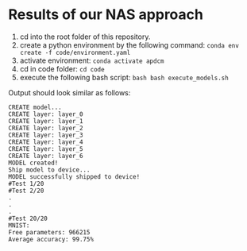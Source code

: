 # Results of our NAS approach
1. cd into the root folder of this repository.
2. create a python environment by the following command:
`conda env create -f code/environment.yaml`
3. activate environment:
`conda activate apdcm`
4. cd in code folder:
`cd code`
5. execute the following bash script:
`bash bash execute_models.sh`

Output should look similar as follows:
```
CREATE model...
CREATE layer: layer_0
CREATE layer: layer_1
CREATE layer: layer_2
CREATE layer: layer_3
CREATE layer: layer_4
CREATE layer: layer_5
CREATE layer: layer_6
MODEL created!
Ship model to device...
MODEL successfully shipped to device!
#Test 1/20
#Test 2/20
.
.
.
#Test 20/20
MNIST:
Free parameters: 966215
Average accuracy: 99.75%
```
